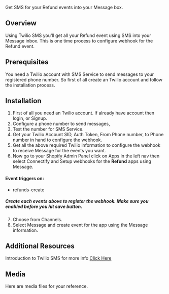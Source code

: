 Get SMS for your Refund events into your Message box.

## Overview
Using Twilio SMS you'll get all your Refund event using SMS into your Message inbox. This is one time process to configure webhook for the Refund event.

## Prerequisites

You need a Twilio account with SMS Service to send messages to your registered phone number. So first of all create an Twilio account and follow the installation process.

## Installation

1. First of all you need an Twilio account. If already have account then login, or Signup.
2. Configure a phone number to send messages, 
3. Test the number for SMS Service.
4. Get your Twilio Account SID,  Auth Token, From Phone number, to Phone number in hand to configure the webhook.
5. Get all the above required Twilio information to configure the webhook to receive Message for the events you want.
6. Now go to your Shopify Admin Panel click on Apps in the left nav then select Connectify and Setup webhooks for the  **Refund** apps using Message. 

#### Event triggers on: 
- refunds-create
 
#####  Create each events above to register the webhook. Make sure you enabled before you hit save button.

7. Choose from Channels.
8. Select Message and create event for the app using the Message information.

## Additional Resources
Introduction to Twilio SMS for more info [Click Here](https://www.twilio.com/docs/usage/tutorials/how-to-use-your-free-trial-account) 

## Media
Here are media files for your reference.